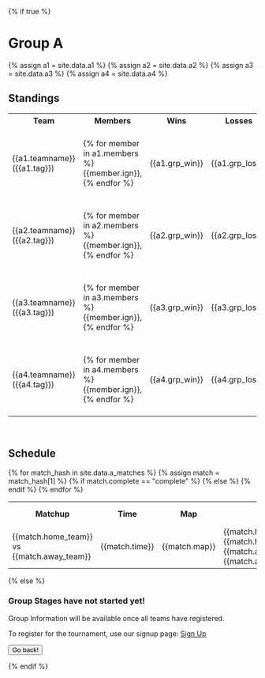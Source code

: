{% if true %}  
<h1>Group A</h1>
{% assign a1 = site.data.a1 %}
{% assign a2 = site.data.a2 %}
{% assign a3 = site.data.a3 %}
{% assign a4 = site.data.a4 %}

<h2>Standings</h2>
<table style="width:100%">
  <tr>
    <th>Team</th>
    <th>Members</th>
    <th>Wins</th>
    <th>Losses</th>
    <th>Rounds</th>
  </tr>
  <tr>
    <td>{{a1.teamname}} ({{a1.tag}})</td>
    <td>{% for member in a1.members %}{{member.ign}}, {% endfor %}</td>
    <td>{{a1.grp_win}}</td>
    <td>{{a1.grp_loss}}</td>
    <td>{{ al.grp_g1_rd | plus: a1.grp_g2_rd | plus: a1.grp_g3_rd }}</td>
  </tr>
  <tr>
    <td>{{a2.teamname}} ({{a2.tag}})</td>
    <td>{% for member in a2.members %}{{member.ign}}, {% endfor %}</td>
    <td>{{a2.grp_win}}</td>
    <td>{{a2.grp_loss}}</td>
    <td>{{ a2.grp_g1_rd | plus: a2.grp_g2_rd | plus: a2.grp_g3_rd }}</td>
  </tr>
  <tr>
    <td>{{a3.teamname}} ({{a3.tag}})</td>
    <td>{% for member in a3.members %}{{member.ign}}, {% endfor %}</td>
    <td>{{a3.grp_win}}</td>	
    <td>{{a3.grp_loss}}</td>
    <td>{{ a3.grp_g1_rd | plus: a3.grp_g2_rd | plus: a3.grp_g3_rd }}</td>
  </tr>
  <tr>
    <td>{{a4.teamname}} ({{a4.tag}})</td>
    <td>{% for member in a4.members %}{{member.ign}}, {% endfor %}</td>
    <td>{{a4.grp_win}}</td>
    <td>{{a4.grp_loss}}</td>
    <td>{{ a3.grp_g1_rd | plus: a3.grp_g2_rd | plus: a3.grp_g3_rd }}</td>
  </tr>
</table>

<br>

<h2>Schedule</h2>
<table style="width:100%">
  <tr>
    <th>Matchup</th>
    <th>Time</th>
    <th>Map</th>
    <th>Result</th>
    <th>Match Page</th>
  </tr>
  {% for match_hash in site.data.a_matches %}
  {% assign match = match_hash[1] %}
  <tr>
    <td>{{match.home_team}} vs {{match.away_team}}</td>
    <td>{{match.time}}</td>
    <td>{{match.map}}</td>
    {% if match.complete == "complete" %}	
    <td>{{match.hometag}} {{match.home_rounds}}-{{match.away_rounds}} {{match.awaytag}} </td>
    {% else %}
    <td> Not Played Yet </td>
    {% endif %}
    <td><a href="/groupa/{{match.id}}">Match Stats</a></td>
  </tr>
  {% endfor %}
 </table>
 {% else %}
 <h3> Group Stages have not started yet! </h3>

 <p> Group Information will be available once all teams have registered. </p>
 <p> To register for the tournament, use our signup page: <a href="/signup">Sign Up</a> </p>
<form>
 <input type="button" value="Go back!" onclick="history.back()">
</form>
 {% endif %}  